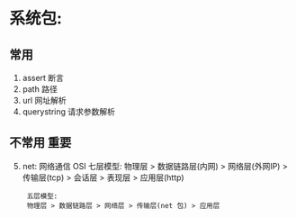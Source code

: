 # 系统包:

## 常用
1. assert
    断言
2. path
    路径
3. url
    网址解析
4. querystring
    请求参数解析

## 不常用 重要
5. net:
    网络通信
        OSI 七层模型:
        物理层 > 数据链路层(内网) > 网络层(外网IP) > 传输层(tcp) 
        > 会话层 > 表现层 > 应用层(http) 

        五层模型:
        物理层 > 数据链路层 > 网络层 > 传输层(net 包) > 应用层